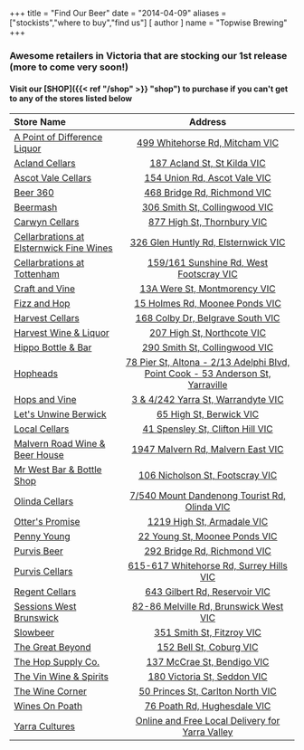 +++
title = "Find Our Beer"
date = "2014-04-09"
aliases = ["stockists","where to buy","find us"]
[ author ]
  name = "Topwise Brewing"
+++

### Awesome retailers in Victoria that are stocking our 1st release (more to come very soon!)
#### Visit our [SHOP]({{< ref "/shop" >}} "shop") to purchase if you can't get to any of the stores listed below

| Store Name   | Address     |
| :---        |    :----:   |
| [A Point of Difference Liquor](https://apodliquor.com.au/)    | [499 Whitehorse Rd, Mitcham VIC](https://apodliquor.com.au/)       |
| [Acland Cellars](https://beerstore.com.au/)    | [187 Acland St, St Kilda VIC](https://beerstore.com.au/)       |
| [Ascot Vale Cellars](https://www.ascotvalecellars.com.au/)    | [154 Union Rd, Ascot Vale VIC](https://www.ascotvalecellars.com.au/)       |
| [Beer 360](https://www.beer360.com.au/)    | [468 Bridge Rd, Richmond VIC](https://www.beer360.com.au/)        |
| [Beermash](https://beermash.com.au/)    | [306 Smith St, Collingwood VIC](https://beermash.com.au/)        |
| [Carwyn Cellars](https://carwyncellars.com.au/)    | [877 High St, Thornbury VIC](https://carwyncellars.com.au/)       |
| [Cellarbrations at Elsternwick Fine Wines](https://www.cellarbrations.com.au/bottle-shops/vic/finest-drop-elsternwick)    | [326 Glen Huntly Rd, Elsternwick VIC](https://www.cellarbrations.com.au/bottle-shops/vic/finest-drop-elsternwick)       |
| [Cellarbrations at Tottenham](https://www.facebook.com/CBNTOTTENHAM/)    | [159/161 Sunshine Rd, West Footscray VIC](https://www.facebook.com/CBNTOTTENHAM/)        |
| [Craft and Vine](https://www.craftandvine.com.au/)    | [13A Were St, Montmorency VIC](https://www.craftandvine.com.au/)        |
| [Fizz and Hop](https://fizzandhop.com.au/)    | [15 Holmes Rd, Moonee Ponds VIC](https://fizzandhop.com.au/)        |
| [Harvest Cellars](http://www.harvestcellars.com.au/)    | [168 Colby Dr, Belgrave South VIC](http://www.harvestcellars.com.au/)        |
| [Harvest Wine & Liquor](https://www.facebook.com/harvestwine.liquor)    | [207 High St, Northcote VIC](https://www.facebook.com/harvestwine.liquor)        |
| [Hippo Bottle & Bar](https://www.facebook.com/hippobnb/)    | [290 Smith St, Collingwood VIC](https://www.facebook.com/hippobnb/)        |
| [Hopheads](https://hopheads.com.au/)    | [78 Pier St, Altona - 2/13 Adelphi Blvd, Point Cook - 53 Anderson St, Yarraville](https://hopheads.com.au/)       |
| [Hops and Vine](https://www.hopsandvineoz.com.au/)    | [3 & 4/242 Yarra St, Warrandyte VIC](https://www.hopsandvineoz.com.au/)       |
| [Let's Unwine Berwick](https://www.letsunwineberwick.com/)    | [65 High St, Berwick VIC](https://www.letsunwineberwick.com/)       |
| [Local Cellars](https://www.localcellars.com.au/)    | [41 Spensley St, Clifton Hill VIC](https://www.localcellars.com.au/)       |
| [Malvern Road Wine & Beer House](https://www.malvernroadwineandbeerhouse.com.au/)    | [1947 Malvern Rd, Malvern East VIC](https://www.malvernroadwineandbeerhouse.com.au/)       |
| [Mr West Bar & Bottle Shop](https://mrwest.com.au/)    | [106 Nicholson St, Footscray VIC](https://mrwest.com.au/)        |
| [Olinda Cellars](https://www.olindacellars.com/)    | [7/540 Mount Dandenong Tourist Rd, Olinda VIC](https://www.olindacellars.com/)        |
| [Otter's Promise](https://www.otterspromise.com.au/)    | [1219 High St, Armadale VIC](https://www.otterspromise.com.au/)        |
| [Penny Young](http://pennyyoung.com.au/)    | [22 Young St, Moonee Ponds VIC](http://pennyyoung.com.au/)        |
| [Purvis Beer](https://www.purvisbeer.com.au/)    | [292 Bridge Rd, Richmond VIC](https://www.purvisbeer.com.au/)       |
| [Purvis Cellars](https://www.purviscellars.com.au/)    | [615-617 Whitehorse Rd, Surrey Hills VIC](https://www.purviscellars.com.au/)       |
| [Regent Cellars](https://www.facebook.com/RegentCellars)    | [643 Gilbert Rd, Reservoir VIC](https://www.facebook.com/RegentCellars)       |
| [Sessions West Brunswick](https://www.instagram.com/sessions_westbrunswick/)  | [82-86 Melville Rd, Brunswick West VIC](https://www.instagram.com/sessions_westbrunswick/)       |
| [Slowbeer](https://slowbeer.com.au/)    | [351 Smith St, Fitzroy VIC](https://slowbeer.com.au/)        |
| [The Great Beyond](https://tgbshop.com/)    | [152 Bell St, Coburg VIC](https://tgbshop.com/)        |
| [The Hop Supply Co.](https://hopsupplyco.com/)    | [137 McCrae St, Bendigo VIC](https://hopsupplyco.com/)        |
| [The Vin Wine & Spirits](https://www.facebook.com/thevinwineandspirits)    | [180 Victoria St, Seddon VIC](https://www.facebook.com/thevinwineandspirits)        |
| [The Wine Corner](https://thewinecorner.melbourne/)    | [50 Princes St, Carlton North VIC](https://thewinecorner.melbourne/)        |
| [Wines On Poath](https://www.winesonpoath.com.au/)    | [76 Poath Rd, Hughesdale VIC](https://www.winesonpoath.com.au/)        |
| [Yarra Cultures](https://yarracultures.com.au/)    | [Online and Free Local Delivery for Yarra Valley](https://yarracultures.com.au/)        |
